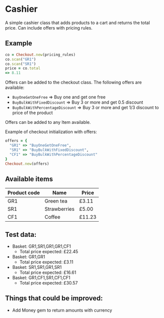 # Cashier
A simple cashier class that adds products to a cart and returns the total price. Can include offers with pricing rules.

## Example

```ruby
co = Checkout.new(pricing_rules)
co.scan("GR1")
co.scan("SR1")
price = co.total
=> 8.11
```

Offers can be added to the checkout class. The following offers are available:

- `BuyOneGetOneFree` => Buy one and get one free
- `BuyBulkWithFixedDiscount` => Buy 3 or more and get 0.5 discount
- `BuyBulkWithPercentageDiscount` => Buy 3 or more and get 1/3 discount to price of the product

Offers can be added to any Item available.

Example of checkout initialization with offers:

```ruby
offers = {
  "GR1" => "BuyOneGetOneFree",
  "SR1" => "BuyBulkWithFixedDiscount",
  "CF1" => "BuyBulkWithPercentageDiscount"
}
Checkout.new(offers)
```

## Available items

Product code | Name | Price
---|---|---
GR1 | Green tea | £3.11
SR1 | Strawberries | £5.00
CF1 | Coffee | £11.23

## Test data:
- Basket: GR1,SR1,GR1,GR1,CF1
  - Total price expected: ​£22.45
- Basket: GR1,GR1
  - Total price expected: ​£3.11
- Basket: SR1,SR1,GR1,SR1
  - Total price expected:​ £16.61
- Basket: GR1,CF1,SR1,CF1,CF1
  - Total price expected:​ £30.57

## Things that could be improved:
- Add Money gem to return amounts with currency
